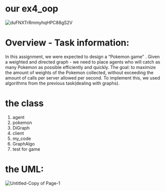 #  our ex4_oop


![duFNXTrRmmyhqHPC88gS2V](https://user-images.githubusercontent.com/93703549/148675134-ea5492d1-4c25-44ea-9e1c-bdb17cbc93af.jpg)



# Overview - Task information:
In this assignment, we were expected to design a “Pokemon game” .
Given a weighted and directed graph - we need to place agents who will catch as many Pokemon as possible efficiently and quickly.
The goal: to maximize the amount of weights of the Pokemon collected, without exceeding the amount of calls per server allowed per second. To implement this, we used algorithms from the previous task(dealing with graphs).

# the class
1) agent
2) pokemon
3) DiGraph
4) client
5) my_code
6) GraphAlgo
7) test for game

# the UML:


![Untitled-Copy of Page-1](https://user-images.githubusercontent.com/93703549/148680217-70dc5464-9871-41b9-8d33-ace4960e18fa.png)




